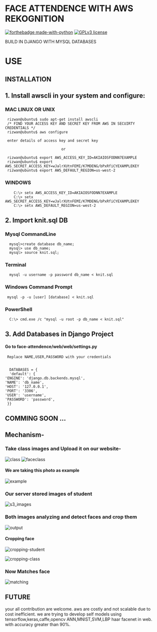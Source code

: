 # FACE ATTENDENCE WITH AWS REKOGNITION 
[![forthebadge made-with-python](http://ForTheBadge.com/images/badges/made-with-python.svg)](https://www.python.org/)    [![GPLv3 license](https://img.shields.io/badge/License-GPLv3-blue.svg)](http://perso.crans.org/besson/LICENSE.html)

BUILD IN DJANGO WITH MYSQL DATABASES 


# USE



## INSTALLATION

## 1. Install awscli in your system and configure: 
   ### MAC LINUX OR UNIX
     rizwan@ubuntu$ sudo apt-get install awscli
     /* FIND YOUR ACCESS KEY AND SECRET KEY FROM AWS IN SECUIRTY CREDENTIALS */
     rizwan@ubuntu$ aws configure
     
     enter details of access key and secret key
     
                              or
                              
     rizwan@ubuntu$ export AWS_ACCESS_KEY_ID=AKIAIOSFODNN7EXAMPLE 
     rizwan@ubuntu$ export AWS_SECRET_ACCESS_KEY=wJalrXUtnFEMI/K7MDENG/bPxRfiCYEXAMPLEKEY 
     rizwan@ubuntu$ export AWS_DEFAULT_REGION=us-west-2
     
   ### WINDOWS 
        C:\> setx AWS_ACCESS_KEY_ID=AKIAIOSFODNN7EXAMPLE
        C:\> setx AWS_SECRET_ACCESS_KEY=wJalrXUtnFEMI/K7MDENG/bPxRfiCYEXAMPLEKEY
        C:\> setx AWS_DEFAULT_REGION=us-west-2
        
  ## 2. Import knit.sql DB
   ### Mysql CommandLine
      mysql>create database db_name;
      mysql> use db_name;
      mysql> source knit.sql;
   ### Terminal
      mysql -u username -p password db_name < knit.sql
   ### Windows Command Prompt
     mysql -p -u [user] [database] < knit.sql
   ### PowerShell
      C:\> cmd.exe /c "mysql -u root -p db_name < knit.sql" 
 ## 3. Add Databases in Django Project
   #### Go to face-attendence/web/web/settings.py 
     Replace NAME,USER,PASSWORD with your credentials
     
     
      DATABASES = {
      'default': {
    'ENGINE': 'django.db.backends.mysql',
    'NAME': 'db_name',
    'HOST': '127.0.0.1',
    'PORT': '3306',
    'USER': 'username',
    'PASSWORD': 'password',
     }}
   
        


## COMMING SOON ...

## Mechanism- 

 ### Take class images and Upload it on our website-
  ![class](https://user-images.githubusercontent.com/29729380/55557299-32317380-5707-11e9-87ed-53bbc0f0edad.jpg)
  ![faceclass](https://user-images.githubusercontent.com/29729380/55557397-6147e500-5707-11e9-8c7e-33b70fc4829d.jpg)

  
  #### We are taking this photo as example
![example](https://user-images.githubusercontent.com/29729380/55557345-470e0700-5707-11e9-9a77-1d524236eb54.jpg)



   
 ### Our server stored images of student 
  ![s3_images](https://user-images.githubusercontent.com/29729380/55560046-087b4b00-570d-11e9-9126-2f4a9550423e.gif)

 ### Both images analyzing and detect faces and crop them
 ![output](https://user-images.githubusercontent.com/29729380/55559239-69a21f00-570b-11e9-85c6-acaa2ddf2e4b.gif)


#### Cropping face
 ![cropping-student](https://user-images.githubusercontent.com/29729380/55559774-8db23000-570c-11e9-9aca-0ffe66515a72.gif)
   
![cropping-class](https://user-images.githubusercontent.com/29729380/55559581-23998b00-570c-11e9-8901-f99c15209b70.gif)

 ### Now Matches face

      
  ![matching](https://user-images.githubusercontent.com/29729380/55560318-9820f980-570d-11e9-8cfc-960ed3be6914.gif)

     

## FUTURE
 your all contribution are welcome. aws are costly and not scalable due to cost inefficient. we are trying to develop self models using tensorflow,keras,caffe,opencv ANN,MNIST,SVM,LBP haar facenet in web. with accuracy greater than 90%.
 

